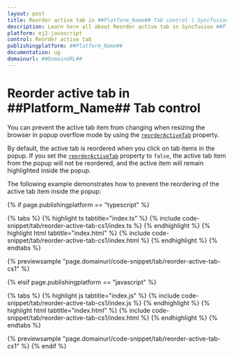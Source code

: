 ```yaml
---
layout: post
title: Reorder active tab in ##Platform_Name## Tab control | Syncfusion
description: Learn here all about Reorder active tab in Syncfusion ##Platform_Name## Tab control of Syncfusion Essential JS 2 and more.
platform: ej2-javascript
control: Reorder active tab 
publishingplatform: ##Platform_Name##
documentation: ug
domainurl: ##DomainURL##
---
```


# Reorder active tab in ##Platform_Name## Tab control

You can prevent the active tab item from changing when resizing the browser in popup overflow mode by using the [`reorderActiveTab`](../../api/tab#reorderActiveTab) property. 

By default, the active tab is reordered when you click on tab items in the popup. If you set the [`reorderActiveTab`](../../api/tab#reorderActiveTab) property to `false`, the active tab item from the popup will not be reordered, and the active item will remain highlighted inside the popup.

The following example demonstrates how to prevent the reordering of the active tab item inside the popup:

{% if page.publishingplatform == "typescript" %}

{% tabs %}
{% highlight ts tabtitle="index.ts" %}
{% include code-snippet/tab/reorder-active-tab-cs1/index.ts %}
{% endhighlight %}
{% highlight html tabtitle="index.html" %}
{% include code-snippet/tab/reorder-active-tab-cs1/index.html %}
{% endhighlight %}
{% endtabs %}
        
{% previewsample "page.domainurl/code-snippet/tab/reorder-active-tab-cs1" %}

{% elsif page.publishingplatform == "javascript" %}

{% tabs %}
{% highlight js tabtitle="index.js" %}
{% include code-snippet/tab/reorder-active-tab-cs1/index.js %}
{% endhighlight %}
{% highlight html tabtitle="index.html" %}
{% include code-snippet/tab/reorder-active-tab-cs1/index.html %}
{% endhighlight %}
{% endtabs %}

{% previewsample "page.domainurl/code-snippet/tab/reorder-active-tab-cs1" %}
{% endif %}